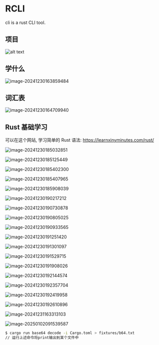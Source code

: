 # RCLI

cli is a rust CLI tool.

## 项目

![alt text](./assets/image.png)

## 学什么

![image-20241230163859484](assets/image-20241230163859484.png)

## 词汇表

![image-20241230164709940](assets/image-20241230164709940.png)

## Rust 基础学习

可以在这个网站, 学习简单的 Rust 语法: https://learnxinyminutes.com/rust/

![image-20241230185032851](./assets/image-20241230185032851.png)

![image-20241230185125449](./assets/image-20241230185125449.png)

![image-20241230185402300](./assets/image-20241230185402300.png)

![image-20241230185407965](./assets/image-20241230185407965.png)

![image-20241230185908039](./assets/image-20241230185908039.png)

![image-20241230190217212](./assets/image-20241230190217212.png)

![image-20241230190730878](./assets/image-20241230190730878.png)

![image-20241230190805025](./assets/image-20241230190805025.png)

![image-20241230190933565](./assets/image-20241230190933565.png)

![image-20241230191251420](./assets/image-20241230191251420.png)

![image-20241230191301097](./assets/image-20241230191301097.png)

![image-20241230191529715](./assets/image-20241230191529715.png)

![image-20241230191908026](./assets/image-20241230191908026.png)

![image-20241230192144574](./assets/image-20241230192144574.png)

![image-20241230192357704](./assets/image-20241230192357704.png)

![image-20241230192419958](./assets/image-20241230192419958.png)

![image-20241230192610896](./assets/image-20241230192610896.png)

![image-20241231163313103](assets/image-20241231163313103.png)

![image-20250102091539587](assets/image-20250102091539587.png)

```bash
$ cargo run base64 decode -i Cargo.toml > fixtures/b64.txt
// 运行上述命令将print输出到某个文件中
```
